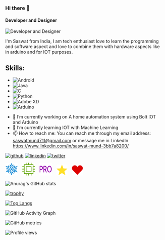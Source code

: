 ### Hi there 👋
#### Developer and Designer
![Developer and Designer](https://arturssmirnovs.github.io/github-profile-readme-generator/images/banner.png)

I'm Saswat from India, I am tech enthusiast love to learn the programming and software aspect and love to combine them with hardware aspects like in arduino and for IOT purposes.

## Skills: 
* ![Android](https://img.shields.io/badge/Android-3DDC84?style=for-the-badge&logo=android&logoColor=white)
* ![Java](https://img.shields.io/badge/java-%23ED8B00.svg?style=for-the-badge&logo=java&logoColor=white)
* ![C](https://img.shields.io/badge/c-%2300599C.svg?style=for-the-badge&logo=c&logoColor=white) 
* ![Python](https://img.shields.io/badge/python-3670A0?style=for-the-badge&logo=python&logoColor=ffdd54)
* ![Adobe XD](https://img.shields.io/badge/Adobe%20XD-470137?style=for-the-badge&logo=Adobe%20XD&logoColor=#FF61F6)
* ![Arduino](https://img.shields.io/badge/-Arduino-00979D?style=for-the-badge&logo=Arduino&logoColor=white)


- 🔭 I’m currently working on A home automation system using Bolt IOT and Arduino 
- 🌱 I’m currently learning IOT with Machine Learning 
- 📫 How to reach me: You can reach me through my email address: saswatmund711@gmail.com or message me in LinkedIn https://www.linkedin.com/in/saswat-mund-3bb7a8200/ 


[<img src='https://cdn.jsdelivr.net/npm/simple-icons@3.0.1/icons/github.svg' alt='github' height='40'>](https://github.com/saswat711)  [<img src='https://cdn.jsdelivr.net/npm/simple-icons@3.0.1/icons/linkedin.svg' alt='linkedin' height='40'>](https://www.linkedin.com/in/https://www.linkedin.com/in/saswat-mund-3bb7a8200//)  [<img src='https://cdn.jsdelivr.net/npm/simple-icons@3.0.1/icons/twitter.svg' alt='twitter' height='40'>](https://twitter.com/https://twitter.com/wishingwell711/)  

<a href='https://archiveprogram.github.com/'><img src='https://raw.githubusercontent.com/acervenky/animated-github-badges/master/assets/acbadge.gif' width='40' height='40'></a> <a href='https://docs.github.com/en/developers'><img src='https://raw.githubusercontent.com/acervenky/animated-github-badges/master/assets/devbadge.gif' width='40' height='40'></a> <a href='https://github.com/pricing'><img src='https://raw.githubusercontent.com/acervenky/animated-github-badges/master/assets/pro.gif' width='40' height='40'></a> <a href='https://stars.github.com/'><img src='https://raw.githubusercontent.com/acervenky/animated-github-badges/master/assets/starbadge.gif' width='35' height='35'></a> <a href='https://docs.github.com/en/github/supporting-the-open-source-community-with-github-sponsors'><img src='https://raw.githubusercontent.com/acervenky/animated-github-badges/master/assets/sponsorbadge.gif' width='35' height='35'></a> 

![Anurag's GitHub stats](https://github-readme-stats.vercel.app/api?username=saswat711&show_icons=true&theme=onedark&&bg_color=DEG,#8bbef3,#fdd422,#fa6164,#c73967,#2c4096)

[![trophy](https://github-profile-trophy.vercel.app/?username=saswat711)](https://github.com/ryo-ma/github-profile-trophy)

[![Top Langs](https://github-readme-stats.vercel.app/api/top-langs/?username=saswat711)](https://github.com/anuraghazra/github-readme-stats)

![GitHub Activity Graph](https://activity-graph.herokuapp.com/graph?username=saswat711)  

![GitHub metrics](https://metrics.lecoq.io/saswat711)  

![Profile views](https://gpvc.arturio.dev/saswat711)  

<!--
**saswat711/saswat711** is a ✨ _special_ ✨ repository because its `README.md` (this file) appears on your GitHub profile.

Here are some ideas to get you started:

- 🔭 I’m currently working on ...
- 🌱 I’m currently learning ...
- 👯 I’m looking to collaborate on ...
- 🤔 I’m looking for help with ...
- 💬 Ask me about ...
- 📫 How to reach me: ...
- 😄 Pronouns: ...
- ⚡ Fun fact: ...
-->

